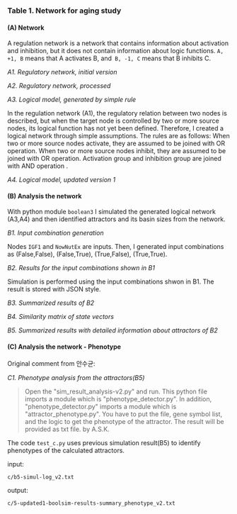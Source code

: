 ### Table 1. Network for aging study 

#### (**A**) Network 

A regulation network is a network that contains information about activation and inhibition, but it does not contain information about logic functions. `A, +1, B` means that A activates B, and` B, -1, C` means that B inhibits C.

*A1. Regulatory network, initial version*

*A2. Regulatory network, processed*

*A3. Logical model, generated by simple rule*

In the regulation network (A1), the regulatory relation between two nodes is described, but when the target node is controlled by two or more source nodes, its logical function has not yet been defined. Therefore, I created a logical network through simple assumptions. The rules are as follows: When two or more source nodes activate, they are assumed to be joined with OR operation. When two or more source nodes inhibit, they are assumed to be joined with OR operation. Activation group and inhibition group are joined with AND operation .

*A4. Logical model, updated version 1*

#### (**B**) Analysis the network

With python module `boolean3` I simulated the generated logical network (A3,A4) and then identified attractors and its basin sizes from the network. 

*B1. Input combination generation*

Nodes `IGF1` and `NowNutEx` are inputs. Then, I generated input combinations as (False,False), (False,True), (True,False), (True,True). 

*B2. Results for the input combinations shown in B1*

Simulation is performed using the input combinations shwon in B1. The result is stored with JSON style.

*B3. Summarized results of B2*

*B4. Similarity matrix of state vectors*

*B5. Summarized results with detailed information about attractors of B2*

#### (**C**) Analysis the network - Phenotype 

Original comment from 안수균:

*C1. Phenotype analysis from the attractors(B5)*
> Open the "sim_result_analysis-v2.py" and run. This python file imports a module which is "phenotype_detector.py". In addition, "phenotype_detector.py" imports a module which is "attractor_phenotype.py". You have to put the file, gene symbol list, and the logic to get the phenotype of the attractor. The result will be provided as txt file. by A.S.K.

The code `test_c.py` uses previous simulation result(B5) to identify phenotypes of the calculated attractors.

input:

`c/b5-simul-log_v2.txt` 

output:

`c/5-updated1-boolsim-results-summary_phenotype_v2.txt`


